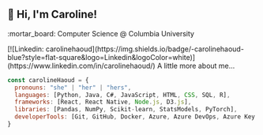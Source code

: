 <h2> 👋 Hi, I'm Caroline! </h2>
<p>:mortar_board: Computer Science @ Columbia University</p>
[![Linkedin: carolinehaoud](https://img.shields.io/badge/-carolinehaoud-blue?style=flat-square&logo=Linkedin&logoColor=white)](https://www.linkedin.com/in/carolinehaoud/)
A little more about me...  

```javascript
const carolineHaoud = {
  pronouns: "she" | "her" | "hers",
  languages: [Python, Java, C#, JavaScript, HTML, CSS, SQL, R],
  frameworks: [React, React Native, Node.js, D3.js],
  libraries: [Pandas, NumPy, Scikit-learn, StatsModels, PyTorch],
  developerTools: [Git, GitHub, Docker, Azure, Azure DevOps, Azure Key Vault, MongoDB, Jira],
}
